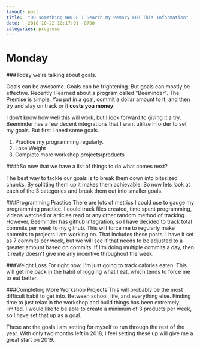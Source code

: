 ```yaml
---
layout: post
title:  "DO something WHILE I Search My Memory FOR This Information"
date:   2018-10-22 10:17:01 -0700
categories: progress
---
```

# Monday

###Today we're talking about goals.

Goals can be awesome. Goals can be frightening. But goals can mostly be effective. Recently I learned about a program called "Beeminder". The Premise is simple. You put in a goal, commit a dollar amount to it, and then try and stay on track or it  **costs you money**.

I don't know how well this will work, but I look forward to giving it a try. Beeminder has a few decent integrations that I want utilize in order to set my goals. But first I need some goals.

1. Practice my programming regularly.
2. Lose Weight
3. Complete more workshop projects/products


####So now that we have a list of things to do what comes next?

The best way to tackle our goals is to break them down into bitesized chunks. By splitting them up it makes them achievable. So now lets look at each of the 3 categories and break them out into smaller goals.

###Programming Practice
There are lots of metrics I could use to gauge my programming practice. I could track files created, time spent programming, videos watched or articles read or any other random method of tracking. However, Beeminder has github integration, so I have decided to track total commits per week to my github. This will force me to regularly make commits to projects I am working on. That includes these posts. I have it set as 7 commits per week, but we will see if that needs to be adjusted to a greater amount based on commits. If I'm doing multiple commits a day, then it really doesn't give me any incentive throughout the week.

###Weight Loss
For right now, I'm just going to track calories eaten. This will get me back in the habit of logging what I eat, which tends to force me to eat better.

###Completing More Workshop Projects
This will probably be the most difficult habit to get into. Between school, life, and everything else. Finding time to just relax in the workshop and build things has been extremely limited. I would like to be able to create a minimum of 3 products per week, so I have set that up as a goal.

These are the goals I am setting for myself to run through the rest of the year. With only two months left in 2018, I feel setting these up will give me a great start on 2019.